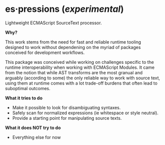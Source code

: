 # es·pressions (_experimental_)

Lightweight ECMAScript SourceText processor.

**Why?**

This work stems from the need for fast and reliable runtime tooling designed to work without dependening on the myriad of packages conceived for development workflows.

This package was conceived while working on challenges specific to the runtime interoperability when working with ECMAScript Modules. It came from the notion that while AST transforms are the most granual and arguably (according to some) the only reliable way to work with source text, using them at runtime comes with a lot trade-off burdens that often lead to suboptimal outcomes.

**What it tries to do**

- Make it possible to look for disambiguating syntaxes.
- Safely scan for normalized expressions (ie whitespace or style neutral).
- Provide a starting point for manipulating source texts.

**What it does NOT try to do**

- Everything else for now

